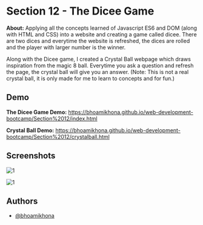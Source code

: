 
# Section 12 - The Dicee Game

**About:**  Applying all the concepts learned of Javascript ES6 and DOM (along with HTML and CSS) into a website and creating a game called dicee. There are two dices and everytime the website is refreshed, the dices are rolled and the player with larger number is the winner.

Along with the Dicee game, I created a Crystal Ball webpage which draws inspiration from the magic 8 ball. Everytime you ask a question and refresh the page, the crystal ball will give you an answer. (Note: This is not a real crystal ball, it is only made for me to learn to concepts and for fun.)

## Demo

**The Dicee Game Demo:** https://bhoamikhona.github.io/web-development-bootcamp/Section%2012/index.html

**Crystal Ball Demo:** https://bhoamikhona.github.io/web-development-bootcamp/Section%2012/crystalball.html

## Screenshots
![1](https://user-images.githubusercontent.com/50435319/203343425-f51ce05a-1c12-49f8-9851-16b94ec1f88e.PNG)

![1](https://user-images.githubusercontent.com/50435319/203392358-21d628df-3003-4ac0-a9a8-f6949f487fef.PNG)

## Authors

- [@bhoamikhona](https://github.com/bhoamikhona)

